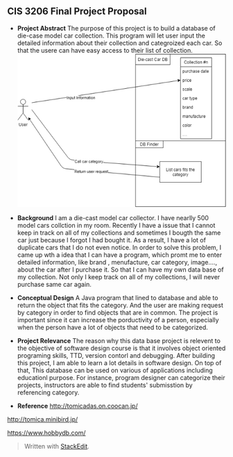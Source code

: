 ﻿## CIS 3206 Final Project Proposal


- **Project Abstract**
The purpose of this project is to build a database of die-case model car collection. This program will let user input the detailed information about their collection and categroized each car. So that the usere can have easy access to their list of collection.
![](image/diagram_proposal.png)
- **Background**
I am a die-cast model car collector. I have nearlly 500 model cars collction in my room. Recently I have a issue that I cannot keep in track on all of my collections and sometimes I bougth the same car just because I forgot I had bought it. As a result, I have a lot of duplicate cars that I do not even notice. In order to solve this problem, I came up wth a idea that I can have a program, which promt me to enter detailed information, like brand , menufacture, car category, image...., about the car after I purchase it. So that I can have my own data base of my collection. Not only I keep track on all of my collections, I will never purchase same car again.
- **Conceptual Design**
A Java program that lined to database and able to return the object that fits the category. And the user are making request by category in order to find objects that are in common. The project is important since it can increase the porductivity of a person, especially when the person have a lot of objects that need to be categorized.
- **Project Relevance**
The reason why this data base project is relevent to the objective of software design course is that it involves object oriented programing skills, TTD, version contorl and debugging. After building this project, I am able to learn a lot details in software design. On top of that, This database can be used on various of applications including educationl purpose. For instance, program designer can categorize their projects, instructors are able to find students' submisstion by referencing category. 

- **Reference**
http://tomicadas.on.coocan.jp/

http://tomica.minibird.jp/

https://www.hobbydb.com/


> Written with [StackEdit](https://stackedit.io/).
